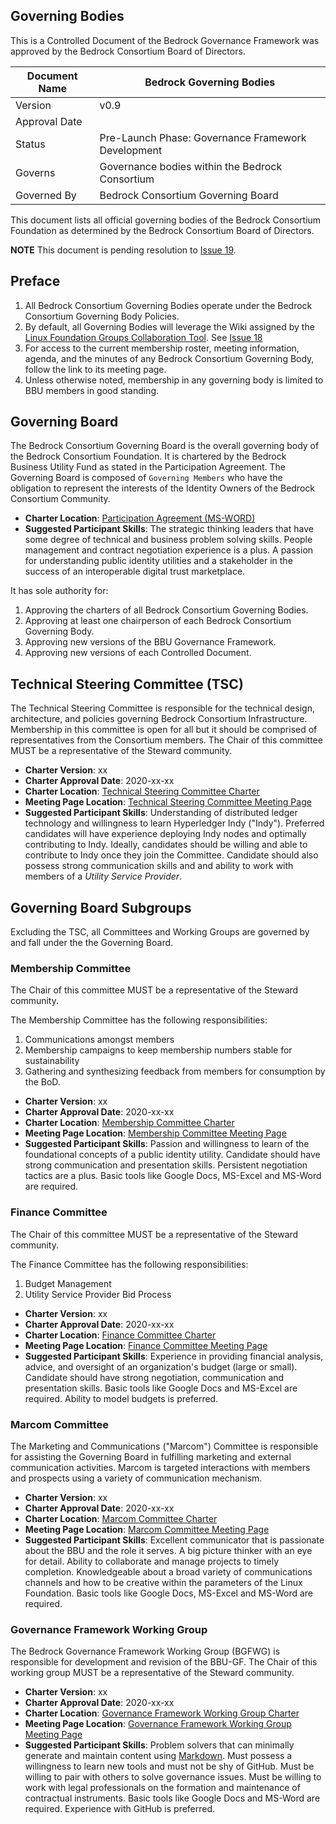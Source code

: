 
## Governing Bodies

This is a Controlled Document of the Bedrock Governance Framework was approved by the Bedrock Consortium Board of Directors.

| Document Name |Bedrock Governing Bodies |
| --- | --- |
| Version | v0.9 |
| Approval Date | |
| Status | Pre-Launch Phase: Governance Framework Development |
| Governs | Governance bodies within the Bedrock Consortium|
| Governed By | Bedrock Consortium Governing Board |

This document lists all official governing bodies of the Bedrock Consortium Foundation as determined by the Bedrock Consortium Board of Directors.

**NOTE** This document is pending resolution to [Issue 19](https://github.com/bedrock-consortium/bbu-gf/issues/19).

## Preface

1. All Bedrock Consortium Governing Bodies operate under the Bedrock Consortium Governing Body Policies.
2. By default, all Governing Bodies will leverage the Wiki assigned by the [Linux Foundation Groups Collaboration Tool](https://groups.linuxfoundation.org/). See [Issue 18](https://github.com/bedrock-consortium/bbu-gf/issues/18)
3. For access to the current membership roster, meeting information, agenda, and the minutes of any Bedrock Consortium Governing Body, follow the link to its meeting page.
4. Unless otherwise noted, membership in any governing body is limited to BBU members in good standing.

## Governing Board
The Bedrock Consortium Governing Board is the overall governing body of the Bedrock Consortium Foundation. It is chartered by the Bedrock Business Utility Fund as stated in the Participation Agreement. The Governing Board is composed of ```Governing Members``` who have the obligation to represent the interests of the Identity Owners of the Bedrock Consortium Community.

* **Charter Location**: [Participation Agreement (MS-WORD)](./contracts/bbu_participation_agreement.docx)
* **Suggested Participant Skills**: The strategic thinking leaders that have some degree of technical and business problem solving skills. People management and contract negotiation experience is a plus. A passion for understanding public identity utilities and a stakeholder in the success of an interoperable digital trust marketplace.

It has sole authority for:

1. Approving the charters of all Bedrock Consortium Governing Bodies.
2. Approving at least one chairperson of each Bedrock Consortium Governing Body.
3. Approving new versions of the BBU Governance Framework.
4. Approving new versions of each Controlled Document.

## Technical Steering Committee (TSC)
The Technical Steering Committee is responsible for the technical design, architecture, and policies governing Bedrock Consortium Infrastructure. Membership in this committee is open for all but it should be comprised of representatives from the Consortium members. The Chair of this committee MUST be a representative of the Steward community.

* **Charter Version**: xx
* **Charter Approval Date**: 2020-xx-xx
* **Charter Location**: [Technical Steering Committee Charter]()
* **Meeting Page Location**: [Technical Steering Committee Meeting Page]()
* **Suggested Participant Skills**: Understanding of distributed ledger technology and willingness to learn Hyperledger Indy ("Indy"). Preferred candidates will have experience deploying Indy nodes and optimally contributing to Indy. Ideally, candidates should be willing and able to contribute to Indy once they join the Committee. Candidate should also possess strong communication skills and and ability to work with members of a *Utility Service Provider*.

## Governing Board Subgroups
Excluding the TSC, all Committees and Working Groups are governed by and fall under the the Governing Board.

### Membership Committee
The Chair of this committee MUST be a representative of the Steward community.

The Membership Committee has the following responsibilities:

1. Communications amongst members
2. Membership campaigns to keep membership numbers stable for sustainability
3. Gathering and synthesizing feedback from members for consumption by the BoD.

* **Charter Version**: xx
* **Charter Approval Date**: 2020-xx-xx
* **Charter Location**: [Membership Committee Charter]()
* **Meeting Page Location**: [Membership Committee Meeting Page]()
* **Suggested Participant Skills**: Passion and willingness to learn of the foundational concepts of a public identity utility. Candidate should have strong communication and presentation skills. Persistent negotiation tactics are a plus. Basic tools like Google Docs, MS-Excel and MS-Word are required.

### Finance Committee
The Chair of this committee MUST be a representative of the Steward community.

The Finance Committee has the following responsibilities:

1. Budget Management
2. Utility Service Provider Bid Process

* **Charter Version**: xx
* **Charter Approval Date**: 2020-xx-xx
* **Charter Location**: [Finance Committee Charter]()
* **Meeting Page Location**: [Finance Committee Meeting Page]()
* **Suggested Participant Skills**: Experience in providing financial analysis, advice, and oversight of an organization's budget (large or small). Candidate should have strong negotiation, communication and presentation skills. Basic tools like Google Docs and MS-Excel are required. Ability to model budgets is preferred.

### Marcom Committee
The Marketing and Communications ("Marcom") Committee is responsible for assisting the Governing Board in fulfilling marketing and external communication activities.
Marcom is targeted interactions with members and prospects using a variety of communication mechanism.

* **Charter Version**: xx
* **Charter Approval Date**: 2020-xx-xx
* **Charter Location**: [Marcom Committee Charter]()
* **Meeting Page Location**: [Marcom Committee Meeting Page]()
* **Suggested Participant Skills**: Excellent communicator that is passionate about the BBU and the role it serves. A big picture thinker with an eye for detail. Ability to collaborate and manage projects to timely completion. Knowledgeable about a broad variety of communications channels and how to be creative within the parameters of the Linux Foundation. Basic tools like Google Docs, MS-Excel and MS-Word are required.

### Governance Framework Working Group
The Bedrock Governance Framework Working Group (BGFWG) is responsible for development and revision of the BBU-GF. The Chair of this working group MUST be a representative of the Steward community.

* **Charter Version**: xx
* **Charter Approval Date**: 2020-xx-xx
* **Charter Location**: [Governance Framework Working Group Charter]()
* **Meeting Page Location**: [Governance Framework Working Group Meeting Page]()
* **Suggested Participant Skills**: Problem solvers that can minimally generate and maintain content using [Markdown](https://www.markdownguide.org/). Must possess a willingness to learn new tools and must not be shy of GitHub. Must be willing to pair with others to solve governance issues. Must be willing to work with legal professionals on the formation and maintenance of contractual instruments. Basic tools like Google Docs and MS-Word are required. Experience with GitHub is preferred.
